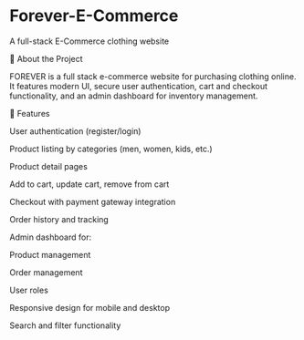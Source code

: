 # Forever-E-Commerce
A full-stack E-Commerce clothing website

📖 About the Project

FOREVER is a full stack e-commerce website for purchasing clothing online. It features modern UI, secure user authentication, cart and checkout functionality, and an admin dashboard for inventory management.

🚀 Features

User authentication (register/login)

Product listing by categories (men, women, kids, etc.)

Product detail pages

Add to cart, update cart, remove from cart

Checkout with payment gateway integration

Order history and tracking

Admin dashboard for:

Product management

Order management

User roles

Responsive design for mobile and desktop

Search and filter functionality
